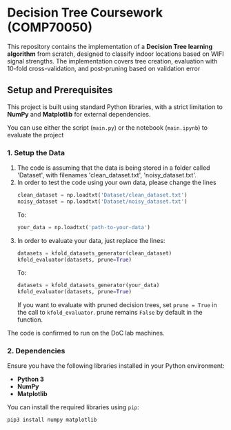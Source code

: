 # Decision Tree Coursework (COMP70050)

This repository contains the implementation of a **Decision Tree learning algorithm** from scratch, designed to classify indoor locations based on WIFI signal strengths. The implementation covers tree creation, evaluation with 10-fold cross-validation, and post-pruning based on validation error

## Setup and Prerequisites

This project is built using standard Python libraries, with a strict limitation to **NumPy** and **Matplotlib** for external dependencies.

You can use either the script (`main.py`) or the notebook (`main.ipynb`) to evaluate the project

### **1. Setup the Data**
1) The code is assuming that the data is being stored in a folder called 'Dataset', with filenames 'clean_dataset.txt', 'noisy_dataset.txt'.
2) In order to test the code using your own data, please change the lines 
   ```python
   clean_dataset = np.loadtxt('Dataset/clean_dataset.txt')
   noisy_dataset = np.loadtxt('Dataset/noisy_dataset.txt')
   ```
   To: 
   ```python
   your_data = np.loadtxt('path-to-your-data')
   ```
3) In order to evaluate your data, just replace the lines:
   ```python
   datasets = kfold_datasets_generator(clean_dataset)
   kfold_evaluator(datasets, prune=True)
   ```
   To:
   ```python
   datasets = kfold_datasets_generator(your_data)
   kfold_evaluator(datasets, prune=True)
   ```
   If you want to evaluate with pruned decision trees, set `prune = True` in the call to `kfold_evaluator`.
   prune remains `False` by default in the function.
   

The code is confirmed to run on the DoC lab machines.

### **2. Dependencies**

Ensure you have the following libraries installed in your Python environment:

* **Python 3**
* **NumPy** 
* **Matplotlib**

You can install the required libraries using `pip`:

```bash
pip3 install numpy matplotlib
```
